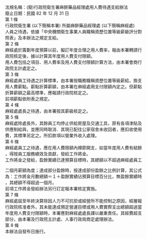 法規名稱：(廢)行政院衛生署麻醉藥品經理處用人費待遇支給辦法  
廢止日期：民國 82 年 12 月 31 日  
第 1 條  
行政院衛生署 (以下簡稱本署) 所屬麻醉藥品經理處 (以下簡稱麻經處)  
人員之待遇，依據「中央機關衛生事業人員職稱資歷位置等級薪級評分對  
照表」及本辦法之規定支給。  
第 2 條  
麻經處於籌劃年度預算以前，擬訂年度合理之用人費率，報由本署轉請行  
政院核定後，據以計算其年度用人費支付限額。  
用人費包括之項目、用人費率及用人費支付限額計算方法，由本署會商行  
政院主計處定之。  
第 3 條  
麻經處員工待遇之計算標準，由本署按職務職稱資歷位置等級薪給，換支  
用人費薪點。薪點折算薪額，由本署在麻經處用支付限額內定之。但薪點  
折算薪額之最高標準，應報請行政院核定之。  
前項薪點依附表之規定。  
第 4 條  
麻經處處長之待遇，由本署按其薪級核定之。  
第 5 條  
麻經處除處長外，其餘員工均停止供給房屋及交通工具，原有各項津貼及  
供應制給與，並應同時取消．其現已配往公家宿舍未收回者，應扣收使用  
費，其標準另定之。所扣款項以營業外收入處理。  
第 6 條  
麻經處員工之待遇，應在用人費限額內撙節開支，如當年度用人費有結餘  
，得按員工服務績效及貢獻，發給工作將金。  
工作將金之發給，盈餘實績已達預算目標時，其總額以不超過麻經處員工  


二個月薪額為度；達成部分盈餘時，按達成部份盈餘之比例計算，其公式  
為：工作將金月數總額＝１＋盈餘實績佔預算目標百分比，無盈餘實績時  
，其總額不得超過一個月。  
前項工作將金發給辦法另行訂定報本署核定實施。  
第 7 條  
麻經處屆至年終決算除因人力不可抗拒或經營所不能控制之原因，經層報  
行政院核准者外，其未能達成預定營運目標或用人費實際支出總額超過當  
年度用人費支付限額時，本署應對麻經處處長課以嚴重責任。其經費超支  
部分，由本署及行政院主計處、人事行政局商定處理辦法。  
第 8 條  
本辦法自發布日施行。  


